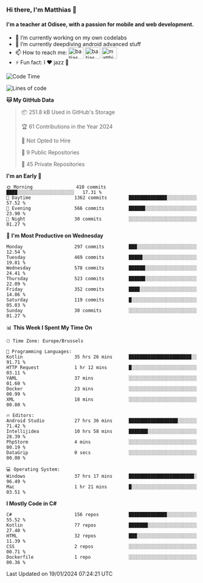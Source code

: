 ### Hi there, I'm Matthias 👋

#### I'm a teacher at Odisee, with a passion for mobile and web development.

- 🔭 I’m currently working on my own codelabs
- 🌱 I’m currently deepdiving android advanced stuff
- 📫 How to reach me: <a href="https://dev.to/batjas" target="_blank"><img align="center" src="https://raw.githubusercontent.com/rahuldkjain/github-profile-readme-generator/master/src/images/icons/Social/devto.svg" alt="batjas" height="30" width="40" /></a>
<a href="https://twitter.com/batjas" target="_blank"><img align="center" src="https://raw.githubusercontent.com/rahuldkjain/github-profile-readme-generator/master/src/images/icons/Social/twitter.svg" alt="batjas" height="30" width="40" /></a>
<a href="https://linkedin.com/in/matthiasdruwé" target="_blank"><img align="center" src="https://raw.githubusercontent.com/rahuldkjain/github-profile-readme-generator/master/src/images/icons/Social/linked-in-alt.svg" alt="matthiasdruwé" height="30" width="40" /></a>
- ⚡ Fun fact: I ❤ jazz 🎷


<!--START_SECTION:waka-->
![Code Time](http://img.shields.io/badge/Code%20Time-1%2C032%20hrs%2037%20mins-blue)

![Lines of code](https://img.shields.io/badge/From%20Hello%20World%20I%27ve%20Written-2.6%20million%20lines%20of%20code-blue)

**🐱 My GitHub Data** 

> 📦 251.8 kB Used in GitHub's Storage 
 > 
> 🏆 61 Contributions in the Year 2024
 > 
> 🚫 Not Opted to Hire
 > 
> 📜 9 Public Repositories 
 > 
> 🔑 45 Private Repositories 
 > 
**I'm an Early 🐤** 

```text
🌞 Morning                410 commits         ████░░░░░░░░░░░░░░░░░░░░░   17.31 % 
🌆 Daytime                1362 commits        ██████████████░░░░░░░░░░░   57.52 % 
🌃 Evening                566 commits         ██████░░░░░░░░░░░░░░░░░░░   23.90 % 
🌙 Night                  30 commits          ░░░░░░░░░░░░░░░░░░░░░░░░░   01.27 % 
```
📅 **I'm Most Productive on Wednesday** 

```text
Monday                   297 commits         ███░░░░░░░░░░░░░░░░░░░░░░   12.54 % 
Tuesday                  469 commits         █████░░░░░░░░░░░░░░░░░░░░   19.81 % 
Wednesday                578 commits         ██████░░░░░░░░░░░░░░░░░░░   24.41 % 
Thursday                 523 commits         ██████░░░░░░░░░░░░░░░░░░░   22.09 % 
Friday                   352 commits         ████░░░░░░░░░░░░░░░░░░░░░   14.86 % 
Saturday                 119 commits         █░░░░░░░░░░░░░░░░░░░░░░░░   05.03 % 
Sunday                   30 commits          ░░░░░░░░░░░░░░░░░░░░░░░░░   01.27 % 
```


📊 **This Week I Spent My Time On** 

```text
🕑︎ Time Zone: Europe/Brussels

💬 Programming Languages: 
Kotlin                   35 hrs 26 mins      ███████████████████████░░   91.71 % 
HTTP Request             1 hr 12 mins        █░░░░░░░░░░░░░░░░░░░░░░░░   03.11 % 
YAML                     37 mins             ░░░░░░░░░░░░░░░░░░░░░░░░░   01.60 % 
Docker                   23 mins             ░░░░░░░░░░░░░░░░░░░░░░░░░   00.99 % 
XML                      18 mins             ░░░░░░░░░░░░░░░░░░░░░░░░░   00.80 % 

🔥 Editors: 
Android Studio           27 hrs 36 mins      ██████████████████░░░░░░░   71.42 % 
Intellijidea             10 hrs 58 mins      ███████░░░░░░░░░░░░░░░░░░   28.39 % 
PhpStorm                 4 mins              ░░░░░░░░░░░░░░░░░░░░░░░░░   00.19 % 
DataGrip                 0 secs              ░░░░░░░░░░░░░░░░░░░░░░░░░   00.00 % 

💻 Operating System: 
Windows                  37 hrs 17 mins      ████████████████████████░   96.49 % 
Mac                      1 hr 21 mins        █░░░░░░░░░░░░░░░░░░░░░░░░   03.51 % 
```

**I Mostly Code in C#** 

```text
C#                       156 repos           ██████████████░░░░░░░░░░░   55.52 % 
Kotlin                   77 repos            ███████░░░░░░░░░░░░░░░░░░   27.40 % 
HTML                     32 repos            ███░░░░░░░░░░░░░░░░░░░░░░   11.39 % 
CSS                      2 repos             ░░░░░░░░░░░░░░░░░░░░░░░░░   00.71 % 
Dockerfile               1 repo              ░░░░░░░░░░░░░░░░░░░░░░░░░   00.36 % 
```




 Last Updated on 19/01/2024 07:24:21 UTC
<!--END_SECTION:waka-->
